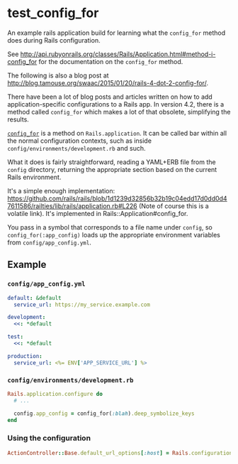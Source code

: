 # test_config_for

An example rails application build for learning what the `config_for`
method does during Rails configuration.

See
<http://api.rubyonrails.org/classes/Rails/Application.html#method-i-config_for>
for the documentation on the `config_for` method.

The following is also a blog post at
<http://blog.tamouse.org/swaac/2015/01/20/rails-4-dot-2-config-for/>.

There have been a lot of blog posts and articles written on how to add
application-specific configurations to a Rails app. In version 4.2,
there is a method called `config_for` which makes a lot of that
obsolete, simplifying the results.

[`config_for`](http://api.rubyonrails.org/classes/Rails/Application.html#method-i-config_for)
is a method on `Rails.application`. It can be called bar within all
the normal configuration contexts, such as inside
`config/environments/development.rb` and such.

What it does is fairly straightforward, reading a YAML+ERB file from
the `config` directory, returning the appropriate section based on the
current Rails environment.

It's a simple enough implementation:
<https://github.com/rails/rails/blob/1d1239d32856b32b19c04edd17d0dd0d47611586/railties/lib/rails/application.rb#L226>
(Note of course this is a volatile link). It's implemented in
Rails::Application#config_for.

You pass in a symbol that corresponds to a file name under `config`,
so `config_for(:app_config)` loads up the appropriate environment
variables from `config/app_config.yml`.

## Example

### `config/app_config.yml`

``` yaml
default: &default
  service_url: https://my_service.example.com

development:
  <<: *default

test:
  <<: *default

production:
  service_url: <%= ENV['APP_SERVICE_URL'] %>
```

### `config/environments/development.rb`

``` ruby
Rails.application.configure do
  # ...

  config.app_config = config_for(:blah).deep_symbolize_keys
end
```

### Using the configuration

``` ruby
ActionController::Base.default_url_options[:host] = Rails.configuration.app_config[:service_url]
```


